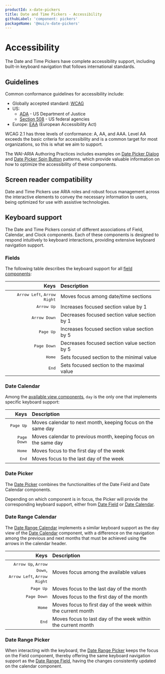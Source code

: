 ```yaml
---
productId: x-date-pickers
title: Date and Time Pickers - Accessibility
githubLabel: 'component: pickers'
packageName: '@mui/x-date-pickers'
---
```


# Accessibility

<p class="description">The Date and Time Pickers have complete accessibility support, including built-in keyboard navigation that follows international standards.</p>

## Guidelines

Common conformance guidelines for accessibility include:

- Globally accepted standard: [WCAG](https://www.w3.org/WAI/standards-guidelines/wcag/)
- US:
  - [ADA](https://www.ada.gov/) - US Department of Justice
  - [Section 508](https://www.section508.gov/) - US federal agencies
- Europe: [EAA](https://ec.europa.eu/social/main.jsp?catId=1202) (European Accessibility Act)

WCAG 2.1 has three levels of conformance: A, AA, and AAA.
Level AA exceeds the basic criteria for accessibility and is a common target for most organizations, so this is what we aim to support.

The WAI-ARIA Authoring Practices includes examples on [Date Picker Dialog](https://www.w3.org/WAI/ARIA/apg/patterns/dialog-modal/examples/datepicker-dialog/) and [Date Picker Spin Button](https://www.w3.org/WAI/ARIA/apg/patterns/spinbutton/examples/datepicker-spinbuttons/) patterns, which provide valuable information on how to optimize the accessibility of these components.

## Screen reader compatibility

Date and Time Pickers use ARIA roles and robust focus management across the interactive elements to convey the necessary information to users, being optimized for use with assistive technologies.

## Keyboard support

The Date and Time Pickers consist of different associations of Field, Calendar, and Clock components.
Each of these components is designed to respond intuitively to keyboard interactions, providing extensive keyboard navigation support.

### Fields

The following table describes the keyboard support for all [field components](/x/react-date-pickers/fields/):

|                                                                  Keys | Description                                  |
| --------------------------------------------------------------------: | :------------------------------------------- |
| <kbd class="key">Arrow Left</kbd>, <kbd class="key">Arrow Right</kbd> | Moves focus among date/time sections         |
|                                       <kbd class="key">Arrow Up</kbd> | Increases focused section value by 1         |
|                                     <kbd class="key">Arrow Down</kbd> | Decreases focused section value section by 1 |
|                                        <kbd class="key">Page Up</kbd> | Increases focused section value section by 5 |
|                                      <kbd class="key">Page Down</kbd> | Decreases focused section value section by 5 |
|                                           <kbd class="key">Home</kbd> | Sets focused section to the minimal value    |
|                                            <kbd class="key">End</kbd> | Sets focused section to the maximal value    |

### Date Calendar

Among the [available view components](https://mui.com/x/react-date-pickers/date-calendar/#views), `day` is the only one that implements specific keyboard support:

|                             Keys | Description                                                     |
| -------------------------------: | :-------------------------------------------------------------- |
|   <kbd class="key">Page Up</kbd> | Moves calendar to next month, keeping focus on the same day     |
| <kbd class="key">Page Down</kbd> | Moves calendar to previous month, keeping focus on the same day |
|      <kbd class="key">Home</kbd> | Moves focus to the first day of the week                        |
|       <kbd class="key">End</kbd> | Moves focus to the last day of the week                         |

### Date Picker

The [Date Picker](/x/react-date-pickers/date-picker/) combines the functionalities of the Date Field and Date Calendar components.

Depending on which component is in focus, the Picker will provide the corresponding keyboard support, either from [Date Field](/x/react-date-pickers/accessibility/#fields) or [Date Calendar](/x/react-date-pickers/accessibility/#date-calendar).

### Date Range Calendar

The [Date Range Calendar](/x/react-date-pickers/date-range-calendar/) implements a similar keyboard support as the day view of the [Date Calendar](/x/react-date-pickers/accessibility/#date-calendar) component, with a difference on the navigation among the previous and next months that must be achieved using the arrows in the calendar header.

|                                                                                                                                          Keys | Description                                                   |
| --------------------------------------------------------------------------------------------------------------------------------------------: | :------------------------------------------------------------ |
| <kbd class="key">Arrow Up</kbd>, <kbd class="key">Arrow Down</kbd>,<br> <kbd class="key">Arrow Left</kbd>, <kbd class="key">Arrow Right</kbd> | Moves focus among the available values                        |
|                                                                                                                <kbd class="key">Page Up</kbd> | Moves focus to the last day of the month                      |
|                                                                                                              <kbd class="key">Page Down</kbd> | Moves focus to the first day of the month                     |
|                                                                                                                   <kbd class="key">Home</kbd> | Moves focus to first day of the week within the current month |
|                                                                                                                    <kbd class="key">End</kbd> | Moves focus to last day of the week within the current month  |

### Date Range Picker

When interacting with the keyboard, the [Date Range Picker](/x/react-date-pickers/date-range-picker/) keeps the focus on the Field component, thereby offering the same keyboard navigation support as the [Date Range Field](/x/react-date-pickers/accessibility/#fields), having the changes consistently updated on the calendar component.
